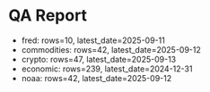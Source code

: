 # QA Report

- fred: rows=10, latest_date=2025-09-11
- commodities: rows=42, latest_date=2025-09-12
- crypto: rows=47, latest_date=2025-09-13
- economic: rows=239, latest_date=2024-12-31
- noaa: rows=42, latest_date=2025-09-12